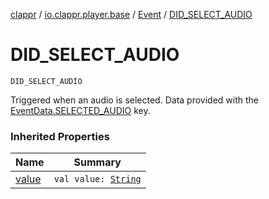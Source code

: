 [clappr](../../index.md) / [io.clappr.player.base](../index.md) / [Event](index.md) / [DID_SELECT_AUDIO](./-d-i-d_-s-e-l-e-c-t_-a-u-d-i-o.md)

# DID_SELECT_AUDIO

`DID_SELECT_AUDIO`

Triggered when an audio is selected.
Data provided with the [EventData.SELECTED_AUDIO](../-event-data/-s-e-l-e-c-t-e-d_-a-u-d-i-o.md) key.

### Inherited Properties

| Name | Summary |
|---|---|
| [value](value.md) | `val value: `[`String`](https://kotlinlang.org/api/latest/jvm/stdlib/kotlin/-string/index.html) |
